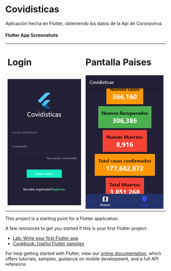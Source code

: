 # Covidisticas

Aplicación hecha en Flutter, obteniendo los datos de la Api de Coronavirus


#### Flutter App Screenshots

<table>
  <tr>
    <td><h1>Login</h1></td>
     <td><h1>Pantalla Paises</h1></td>
  </tr>
  <tr>
    <td><img src="images/Login.PNG"></td>
    <td><img src="images/World.PNG"></td>
  </tr>
 </table>
 
 
 

This project is a starting point for a Flutter application.

A few resources to get you started if this is your first Flutter project:

- [Lab: Write your first Flutter app](https://flutter.dev/docs/get-started/codelab)
- [Cookbook: Useful Flutter samples](https://flutter.dev/docs/cookbook)

For help getting started with Flutter, view our
[online documentation](https://flutter.dev/docs), which offers tutorials,
samples, guidance on mobile development, and a full API reference.
